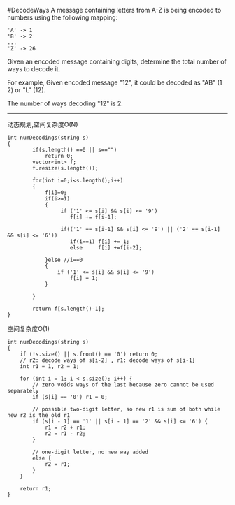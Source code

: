 #DecodeWays
A message containing letters from A-Z is being encoded to numbers using the following mapping:

```
'A' -> 1
'B' -> 2
...
'Z' -> 26
```
Given an encoded message containing digits, determine the total number of ways to decode it.

For example,
Given encoded message "12", it could be decoded as "AB" (1 2) or "L" (12).

The number of ways decoding "12" is 2.

---


动态规划,空间复杂度O(N)
```
int numDecodings(string s)
{
        if(s.length() ==0 || s=="")
            return 0;
        vector<int> f;
        f.resize(s.length());
        
        for(int i=0;i<s.length();i++)
        {
            f[i]=0;
            if(i>=1)
            {
                 if ('1' <= s[i] && s[i] <= '9')
                    f[i] += f[i-1];
                    
                 if(('1' == s[i-1] && s[i] <= '9') || ('2' == s[i-1] && s[i] <= '6'))
                    if(i==1) f[i] += 1;
                    else     f[i] +=f[i-2];
                    
            }else //i==0
            {
                if ('1' <= s[i] && s[i] <= '9')
                    f[i] = 1;
            }
            
        }
        
        return f[s.length()-1];
}
```


空间复杂度O(1)

```
int numDecodings(string s)
{
    if (!s.size() || s.front() == '0') return 0;
    // r2: decode ways of s[i-2] , r1: decode ways of s[i-1] 
    int r1 = 1, r2 = 1;

    for (int i = 1; i < s.size(); i++) {
        // zero voids ways of the last because zero cannot be used separately
        if (s[i] == '0') r1 = 0;

        // possible two-digit letter, so new r1 is sum of both while new r2 is the old r1
        if (s[i - 1] == '1' || s[i - 1] == '2' && s[i] <= '6') {
            r1 = r2 + r1;
            r2 = r1 - r2;
        }

        // one-digit letter, no new way added
        else {
            r2 = r1;
        }
    }

    return r1;
}
```
